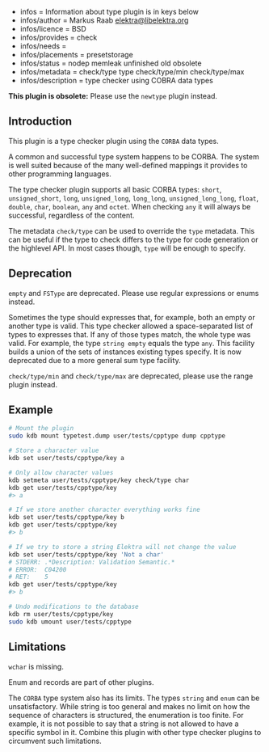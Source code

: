 - infos = Information about type plugin is in keys below
- infos/author = Markus Raab <elektra@libelektra.org>
- infos/licence = BSD
- infos/provides = check
- infos/needs =
- infos/placements = presetstorage
- infos/status = nodep memleak unfinished old obsolete
- infos/metadata = check/type type check/type/min check/type/max
- infos/description = type checker using COBRA data types

**This plugin is obsolete:** Please use the `newtype` plugin instead.

## Introduction

This plugin is a type checker plugin using the `CORBA` data types.

A common and successful type system happens to be CORBA.
The system is well suited because of the many well-defined
mappings it provides to other programming languages.

The type checker plugin supports all basic CORBA types:
`short`, `unsigned_short`, `long`, `unsigned_long`, `long_long`,
`unsigned_long_long`, `float`, `double`, `char`, `boolean`, `any` and
`octet`. When checking `any` it will always be successful, regardless
of the content.

The metadata `check/type` can be used to override the `type` metadata.
This can be useful if the type to check differs to the type for code generation
or the highlevel API. In most cases though, `type` will be enough to specify.

## Deprecation

`empty` and `FSType` are deprecated. Please use regular expressions
or enums instead.

Sometimes the type should expresses that, for example, both an empty
or another type is valid. This type checker allowed a space-separated
list of types to expresses that. If any of those types match, the whole
type was valid. For example, the type `string empty` equals the type
`any`. This facility builds a union of the sets of instances existing
types specify. It is now deprecated due to a more general sum type
facility.

`check/type/min` and `check/type/max` are deprecated, please use the range
plugin instead.

## Example

```sh
# Mount the plugin
sudo kdb mount typetest.dump user/tests/cpptype dump cpptype

# Store a character value
kdb set user/tests/cpptype/key a

# Only allow character values
kdb setmeta user/tests/cpptype/key check/type char
kdb get user/tests/cpptype/key
#> a

# If we store another character everything works fine
kdb set user/tests/cpptype/key b
kdb get user/tests/cpptype/key
#> b

# If we try to store a string Elektra will not change the value
kdb set user/tests/cpptype/key 'Not a char'
# STDERR: .*Description: Validation Semantic.*
# ERROR:  C04200
# RET:    5
kdb get user/tests/cpptype/key
#> b

# Undo modifications to the database
kdb rm user/tests/cpptype/key
sudo kdb umount user/tests/cpptype
```

## Limitations

`wchar` is missing.

Enum and records are part of other plugins.

The `CORBA` type system also has its limits. The types `string` and
`enum` can be unsatisfactory. While string is too general
and makes no limit on how the sequence of characters is structured,
the enumeration is too finite. For example, it is not possible to say
that a string is not allowed to have a specific symbol in it.
Combine this plugin with other type checker plugins to circumvent
such limitations.
